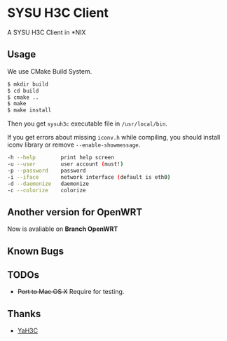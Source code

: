 # SYSU H3C Client

A SYSU H3C Client in \*NIX

## Usage

We use CMake Build System.

```bash
$ mkdir build
$ cd build
$ cmake ..
$ make
$ make install
```

Then you get `sysuh3c` executable file in `/usr/local/bin`.

If you get errors about missing `iconv.h` while compiling, you should install iconv library or remove `--enable-showmessage`.

```bash
-h --help        print help screen
-u --user        user account (must!)
-p --password    password
-i --iface       network interface (default is eth0)
-d --daemonize   daemonize
-c --colorize    colorize
```

## Another version for OpenWRT
Now is avaliable on **Branch OpenWRT**

## Known Bugs

## TODOs

* <del>Port to Mac OS X</del> Require for testing.

## Thanks

* [YaH3C](https://github.com/humiaozuzu/YaH3C)
